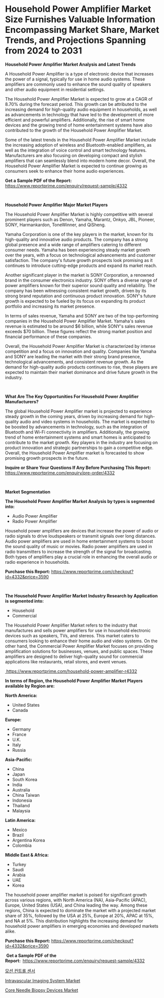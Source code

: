 <p><h1>Household Power Amplifier Market Size Furnishes Valuable Information Encompassing Market Share, Market Trends, and Projections Spanning from 2024 to 2031</h1></p><p><strong>Household Power Amplifier Market Analysis and Latest Trends</strong></p>
<p><p>A Household Power Amplifier is a type of electronic device that increases the power of a signal, typically for use in home audio systems. These amplifiers are commonly used to enhance the sound quality of speakers and other audio equipment in residential settings.</p><p>The Household Power Amplifier Market is expected to grow at a CAGR of 8.70% during the forecast period. This growth can be attributed to the increasing demand for high-quality audio equipment in households, as well as advancements in technology that have led to the development of more efficient and powerful amplifiers. Additionally, the rise of smart home devices and the growing trend of home entertainment systems have also contributed to the growth of the Household Power Amplifier Market.</p><p>Some of the latest trends in the Household Power Amplifier Market include the increasing adoption of wireless and Bluetooth-enabled amplifiers, as well as the integration of voice control and smart technology features. Manufacturers are also focusing on developing compact and stylish amplifiers that can seamlessly blend into modern home decor. Overall, the Household Power Amplifier Market is expected to continue growing as consumers seek to enhance their home audio experiences.</p></p>
<p><strong>Get a Sample PDF of the Report:&nbsp;</strong> <a href="https://www.reportprime.com/enquiry/request-sample/4332">https://www.reportprime.com/enquiry/request-sample/4332</a></p>
<p>&nbsp;</p>
<p><strong>Household Power Amplifier Major Market Players</strong></p>
<p><p>The Household Power Amplifier Market is highly competitive with several prominent players such as Denon, Yamaha, Marantz, Onkyo, JBL, Pioneer, SONY, Harmankardon, ToneWinner, and QiSheng. </p><p>Yamaha Corporation is one of the key players in the market, known for its high-quality and innovative audio products. The company has a strong global presence and a wide range of amplifiers catering to different consumer needs. Yamaha has been experiencing steady market growth over the years, with a focus on technological advancements and customer satisfaction. The company's future growth prospects look promising as it continues to introduce cutting-edge products and expand its market reach.</p><p>Another significant player in the market is SONY Corporation, a renowned brand in the consumer electronics industry. SONY offers a diverse range of power amplifiers known for their superior sound quality and reliability. The company has been witnessing consistent market growth, driven by its strong brand reputation and continuous product innovation. SONY's future growth is expected to be fueled by its focus on expanding its product portfolio and increasing its market presence.</p><p>In terms of sales revenue, Yamaha and SONY are two of the top-performing companies in the Household Power Amplifier Market. Yamaha's sales revenue is estimated to be around $6 billion, while SONY's sales revenue exceeds $70 billion. These figures reflect the strong market position and financial performance of these companies.</p><p>Overall, the Household Power Amplifier Market is characterized by intense competition and a focus on innovation and quality. Companies like Yamaha and SONY are leading the market with their strong brand presence, technological advancements, and consistent revenue growth. As the demand for high-quality audio products continues to rise, these players are expected to maintain their market dominance and drive future growth in the industry.</p></p>
<p>&nbsp;</p>
<p><strong>What Are The Key Opportunities For Household Power Amplifier Manufacturers?</strong></p>
<p><p>The global Household Power Amplifier market is projected to experience steady growth in the coming years, driven by increasing demand for high-quality audio and video systems in households. The market is expected to be boosted by advancements in technology, such as the integration of Bluetooth and Wi-Fi connectivity in amplifiers. Additionally, the growing trend of home entertainment systems and smart homes is anticipated to contribute to the market growth. Key players in the industry are focusing on product innovation and strategic partnerships to gain a competitive edge. Overall, the Household Power Amplifier market is forecasted to show promising growth prospects in the future.</p></p>
<p><strong>Inquire or Share Your Questions If Any Before Purchasing This Report:</strong> <a href="https://www.reportprime.com/enquiry/pre-order/4332">https://www.reportprime.com/enquiry/pre-order/4332</a></p>
<p>&nbsp;</p>
<p><strong>Market Segmentation</strong></p>
<p><strong>The Household Power Amplifier Market Analysis by types is segmented into:</strong></p>
<p><ul><li>Audio Power Amplifier</li><li>Radio Power Amplifier</li></ul></p>
<p><p>Household power amplifiers are devices that increase the power of audio or radio signals to drive loudspeakers or transmit signals over long distances. Audio power amplifiers are used in home entertainment systems to boost the sound quality of music or movies. Radio power amplifiers are used in radio transmitters to increase the strength of the signal for broadcasting. Both types of amplifiers play a crucial role in enhancing the overall audio or radio experience in households.</p></p>
<p><strong>Purchase this Report:&nbsp;</strong><a href="https://www.reportprime.com/checkout?id=4332&price=3590">https://www.reportprime.com/checkout?id=4332&price=3590</a></p>
<p>&nbsp;</p>
<p><strong>The Household Power Amplifier Market Industry Research by Application is segmented into:</strong></p>
<p><ul><li>Household</li><li>Commercial</li></ul></p>
<p><p>The Household Power Amplifier Market refers to the industry that manufactures and sells power amplifiers for use in household electronic devices such as speakers, TVs, and stereos. This market caters to consumers looking to enhance their home audio and video systems. On the other hand, the Commercial Power Amplifier Market focuses on providing amplification solutions for businesses, venues, and public spaces. These amplifiers are designed to deliver high-quality sound for commercial applications like restaurants, retail stores, and event venues.</p></p>
<p><a href="https://www.reportprime.com/household-power-amplifier-r4332">&nbsp;https://www.reportprime.com/household-power-amplifier-r4332</a></p>
<p><strong>In terms of Region, the Household Power Amplifier Market Players available by Region are:</strong></p>
<p>
    <p> <strong> North America: </strong>
        <ul>
            <li>United States</li>
            <li>Canada</li>
        </ul>
        </p> 
    <p> <strong> Europe: </strong>
        <ul>
            <li>Germany</li>
            <li>France</li>
            <li>U.K.</li>
            <li>Italy</li>
            <li>Russia</li>
        </ul>
        </p> 
    <p> <strong> Asia-Pacific: </strong>
        <ul>
            <li>China</li>
            <li>Japan</li>
            <li>South Korea</li>
            <li>India</li>
            <li>Australia</li>
            <li>China Taiwan</li>
            <li>Indonesia</li>
            <li>Thailand</li>
            <li>Malaysia</li>
        </ul>
        </p> 
    <p> <strong> Latin America: </strong>
        <ul>
            <li>Mexico</li>
            <li>Brazil</li>
            <li>Argentina Korea</li>
            <li>Colombia</li>
        </ul>
        </p> 
    <p> <strong> Middle East & Africa: </strong>
        <ul>
            <li>Turkey</li>
            <li>Saudi</li>
            <li>Arabia</li>
            <li>UAE</li>
            <li>Korea</li>
        </ul>
    </p>
    </p>
<p><p>The household power amplifier market is poised for significant growth across various regions, with North America (NA), Asia-Pacific (APAC), Europe, United States (USA), and China leading the way. Among these regions, China is expected to dominate the market with a projected market share of 35%, followed by the USA at 25%, Europe at 20%, APAC at 15%, and NA at 5%. This distribution highlights the increasing demand for household power amplifiers in emerging economies and developed markets alike.</p></p>
<p><strong>Purchase this Report: </strong><a href="https://www.reportprime.com/checkout?id=4332&price=3590">https://www.reportprime.com/checkout?id=4332&price=3590</a></p>
<p>&nbsp;<strong>Get a Sample PDF of the Report:&nbsp;&nbsp;</strong><a href="https://www.reportprime.com/enquiry/request-sample/4332">https://www.reportprime.com/enquiry/request-sample/4332</a></p>
<p><strong></strong></p>
<p><p><a href="https://github.com/Hubertstyenger6685/Market-Research-Report-List-2/blob/main/432434952245.md">모션 컨트롤 센서</a></p><p><a href="https://issuu.com/reportprime-2/docs/intravascular-imaging-system-market-size-2030.pptx">Intravascular Imaging System Market</a></p><p><a href="https://issuu.com/reportprime-2/docs/core-needle-biopsy-devices-market-size-2030.pptx">Core Needle Biopsy Devices Market</a></p></p>